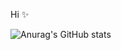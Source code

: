 Hi ✨

![Anurag's GitHub stats](https://github-readme-stats.vercel.app/api?username=seo2n&show_icons=true&theme=radical)
